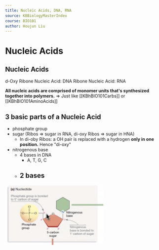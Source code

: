 ```yaml
---
title: Nucleic Acids, DNA, RNA
source: KBBiologyMasterIndex
course: BIO101
author: Houjun Liu
---
```


# Nucleic Acids

## Nucleic Acids

d-Oxy Ribone Nucleic Acid: DNA
Ribone Nucleic Acid: RNA

**All nucleic acids are comprised of monomer units that's synthesized together into polymers.** => Just like [[KBhBIO101Carbs]] or [[KBhBIO101AminoAcids]]

## 3 basic parts of a Nucleic Acid
- phosphate group
- sugar (Ribos => sugar in RNA, di-oxy Ribos => sugar in HNA)
	- In di-oby Ribos: a OH pair is replaced with a hydrogen **only in one position.** Hence "di-oxy"
- nitrogenous base
	- 4 bases in DNA
		- A, T, G, C
	- 2 bases 
		- 


![NucBasc.png](./NucBasc.png)

